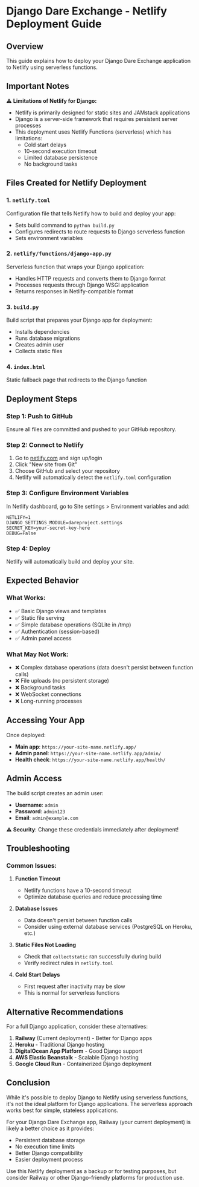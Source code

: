# Django Dare Exchange - Netlify Deployment Guide

## Overview

This guide explains how to deploy your Django Dare Exchange application to Netlify using serverless functions.

## Important Notes

⚠️ **Limitations of Netlify for Django:**
- Netlify is primarily designed for static sites and JAMstack applications
- Django is a server-side framework that requires persistent server processes
- This deployment uses Netlify Functions (serverless) which has limitations:
  - Cold start delays
  - 10-second execution timeout
  - Limited database persistence
  - No background tasks

## Files Created for Netlify Deployment

### 1. `netlify.toml`
Configuration file that tells Netlify how to build and deploy your app:
- Sets build command to `python build.py`
- Configures redirects to route requests to Django serverless function
- Sets environment variables

### 2. `netlify/functions/django-app.py`
Serverless function that wraps your Django application:
- Handles HTTP requests and converts them to Django format
- Processes requests through Django WSGI application
- Returns responses in Netlify-compatible format

### 3. `build.py`
Build script that prepares your Django app for deployment:
- Installs dependencies
- Runs database migrations
- Creates admin user
- Collects static files

### 4. `index.html`
Static fallback page that redirects to the Django function

## Deployment Steps

### Step 1: Push to GitHub
Ensure all files are committed and pushed to your GitHub repository.

### Step 2: Connect to Netlify
1. Go to [netlify.com](https://netlify.com) and sign up/login
2. Click "New site from Git"
3. Choose GitHub and select your repository
4. Netlify will automatically detect the `netlify.toml` configuration

### Step 3: Configure Environment Variables
In Netlify dashboard, go to Site settings > Environment variables and add:
```
NETLIFY=1
DJANGO_SETTINGS_MODULE=dareproject.settings
SECRET_KEY=your-secret-key-here
DEBUG=False
```

### Step 4: Deploy
Netlify will automatically build and deploy your site.

## Expected Behavior

### What Works:
- ✅ Basic Django views and templates
- ✅ Static file serving
- ✅ Simple database operations (SQLite in /tmp)
- ✅ Authentication (session-based)
- ✅ Admin panel access

### What May Not Work:
- ❌ Complex database operations (data doesn't persist between function calls)
- ❌ File uploads (no persistent storage)
- ❌ Background tasks
- ❌ WebSocket connections
- ❌ Long-running processes

## Accessing Your App

Once deployed:
- **Main app**: `https://your-site-name.netlify.app/`
- **Admin panel**: `https://your-site-name.netlify.app/admin/`
- **Health check**: `https://your-site-name.netlify.app/health/`

## Admin Access
The build script creates an admin user:
- **Username**: `admin`
- **Password**: `admin123`
- **Email**: `admin@example.com`

⚠️ **Security**: Change these credentials immediately after deployment!

## Troubleshooting

### Common Issues:

1. **Function Timeout**
   - Netlify functions have a 10-second timeout
   - Optimize database queries and reduce processing time

2. **Database Issues**
   - Data doesn't persist between function calls
   - Consider using external database services (PostgreSQL on Heroku, etc.)

3. **Static Files Not Loading**
   - Check that `collectstatic` ran successfully during build
   - Verify redirect rules in `netlify.toml`

4. **Cold Start Delays**
   - First request after inactivity may be slow
   - This is normal for serverless functions

## Alternative Recommendations

For a full Django application, consider these alternatives:

1. **Railway** (Current deployment) - Better for Django apps
2. **Heroku** - Traditional Django hosting
3. **DigitalOcean App Platform** - Good Django support
4. **AWS Elastic Beanstalk** - Scalable Django hosting
5. **Google Cloud Run** - Containerized Django deployment

## Conclusion

While it's possible to deploy Django to Netlify using serverless functions, it's not the ideal platform for Django applications. The serverless approach works best for simple, stateless applications.

For your Django Dare Exchange app, Railway (your current deployment) is likely a better choice as it provides:
- Persistent database storage
- No execution time limits
- Better Django compatibility
- Easier deployment process

Use this Netlify deployment as a backup or for testing purposes, but consider Railway or other Django-friendly platforms for production use.